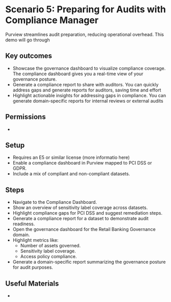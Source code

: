 # Scenario 5: Preparing for Audits with Compliance Manager

Purview streamlines audit preparation, reducing operational overhead. This demo will go through

## Key outcomes

- Showcase the governance dashboard to visualize compliance coverage. The compliance dashboard gives you a real-time view of your governance posture.
- Generate a compliance report to share with auditors. You can quickly address gaps and generate reports for auditors, saving time and effort
- Highlight actionable insights for addressing gaps in compliance. You can generate domain-specific reports for internal reviews or external audits

## Permissions

-

## Setup

- Requires an E5 or similar license (more informatio here)
- Enable a compliance dashboard in Purview mapped to PCI DSS or GDPR.
- Include a mix of compliant and non-compliant datasets.

## Steps

- Navigate to the Compliance Dashboard.
- Show an overview of sensitivity label coverage across datasets.
- Highlight compliance gaps for PCI DSS and suggest remediation steps.
- Generate a compliance report for a dataset to demonstrate audit readiness.
- Open the governance dashboard for the Retail Banking Governance domain.
- Highlight metrics like:
  - Number of assets governed.
  - Sensitivity label coverage.
  - Access policy compliance.
- Generate a domain-specific report summarizing the governance posture for audit purposes.

## Useful Materials

- 
